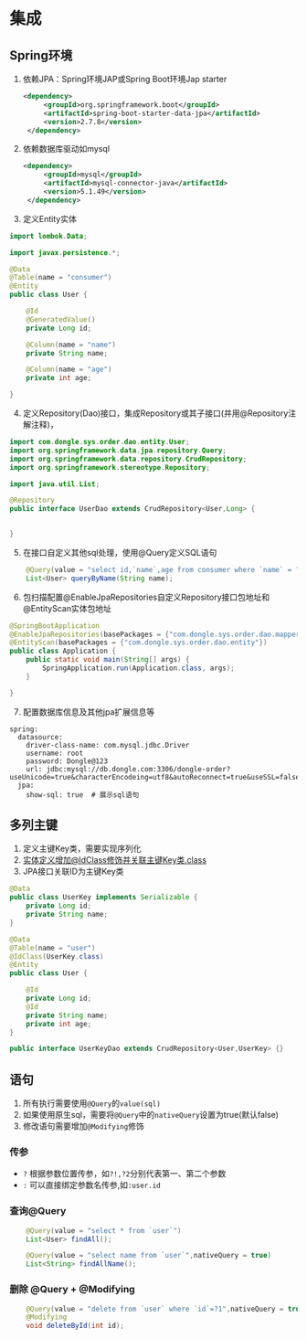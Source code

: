 # 集成
## Spring环境
1. 依赖JPA：Spring环境JAP或Spring Boot环境Jap starter
   ```xml
   <dependency>
		<groupId>org.springframework.boot</groupId>
		<artifactId>spring-boot-starter-data-jpa</artifactId>
		<version>2.7.8</version>
	</dependency>
   ```
2. 依赖数据库驱动如mysql
   ```xml
   <dependency>
        <groupId>mysql</groupId>
        <artifactId>mysql-connector-java</artifactId>
        <version>5.1.49</version>
    </dependency>
   ```
3. 定义Entity实体
```java
import lombok.Data;

import javax.persistence.*;

@Data
@Table(name = "consumer")
@Entity
public class User {

    @Id
    @GeneratedValue()
    private Long id;

    @Column(name = "name")
    private String name;

    @Column(name = "age")
    private int age;

}
```
4. 定义Repository(Dao)接口，集成Repository或其子接口(并用@Repository注解注释)，
```java
import com.dongle.sys.order.dao.entity.User;
import org.springframework.data.jpa.repository.Query;
import org.springframework.data.repository.CrudRepository;
import org.springframework.stereotype.Repository;

import java.util.List;

@Repository
public interface UserDao extends CrudRepository<User,Long> {

    
}
```
5. 在接口自定义其他sql处理，使用@Query定义SQL语句
```java
    @Query(value = "select id,`name`,age from consumer where `name` = ?1",nativeQuery = true)
    List<User> queryByName(String name);
```
6. 包扫描配置@EnableJpaRepositories自定义Repository接口包地址和@EntityScan实体包地址
```java
@SpringBootApplication
@EnableJpaRepositories(basePackages = {"com.dongle.sys.order.dao.mapper"})
@EntityScan(basePackages = {"com.dongle.sys.order.dao.entity"})
public class Application {
    public static void main(String[] args) {
        SpringApplication.run(Application.class, args);
    }

}
```
7. 配置数据库信息及其他jpa扩展信息等
```properties
spring:
  datasource:
    driver-class-name: com.mysql.jdbc.Driver
    username: root
    password: Dongle@123
    url: jdbc:mysql://db.dongle.com:3306/dongle-order?useUnicode=true&characterEncodeing=utf8&autoReconnect=true&useSSL=false
  jpa:
    show-sql: true  # 展示sql语句
```

## 多列主键
1. 定义主键Key类，需要实现序列化
2. 实体定义增加@IdClass修饰并关联主键Key类.class
3. JPA接口关联ID为主键Key类
```java
@Data
public class UserKey implements Serializable {
    private Long id;
    private String name;
}
```
```java
@Data
@Table(name = "user")
@IdClass(UserKey.class)
@Entity
public class User {

    @Id
    private Long id;
    @Id
    private String name;
    private int age;
}
```
```java
public interface UserKeyDao extends CrudRepository<User,UserKey> {}
```

## 语句
1. 所有执行需要使用`@Query`的`value(sql)`
2. 如果使用原生sql，需要将`@Query`中的`nativeQuery`设置为true(默认false)
3. 修改语句需要增加`@Modifying`修饰

### 传参
* `?` 根据参数位置传参，如`?!,?2`分别代表第一、第二个参数
* `:` 可以直接绑定参数名传参,如`:user.id`

### 查询@Query
```java
    @Query(value = "select * from `user`")
    List<User> findAll();

    @Query(value = "select name from `user`",nativeQuery = true)
    List<String> findAllName();
```
### 删除 @Query + @Modifying

```java
    @Query(value = "delete from `user` where `id`=?1",nativeQuery = true)
    @Modifying
    void deleteById(int id);
```
